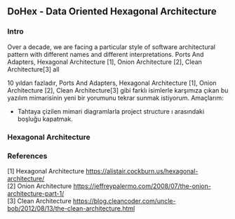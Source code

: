 ## DoHex - Data Oriented Hexagonal Architecture 

### Intro

Over a decade, we are facing a particular style of software architectural pattern with different names and different interpretations. Ports And Adapters, Hexagonal Architecture [1], Onion Architecture [2], Clean Architecture[3] all  
 
10 yıldan fazladır, Ports And Adapters, Hexagonal Architecture [1], Onion Architecture [2], Clean Architecture[3] gibi farklı isimlerle karşımıza çıkan bu yazılım mimarisinin yeni bir yorumunu tekrar sunmak istiyorum.
Amaçlarım:
* Tahtaya çizilen mimari diagramlarla project structure ı arasındaki boşluğu kapatmak.
  
### Hexagonal Architecture


### References
[1] Hexagonal Architecture https://alistair.cockburn.us/hexagonal-architecture/  
[2] Onion Architecture https://jeffreypalermo.com/2008/07/the-onion-architecture-part-1/  
[3] Clean Architecture https://blog.cleancoder.com/uncle-bob/2012/08/13/the-clean-architecture.html  
<!--stackedit_data:
eyJoaXN0b3J5IjpbLTExNjM1MTg3Myw2ODkxOTI3MjQsLTg1Mj
A5NTMwNCw3MDk5ODYyMjYsMzI2NDE4MTEsLTcyODg1MzEwMSwt
MzgwMTQyODUxXX0=
-->